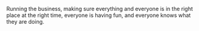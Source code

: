 Running the business, making sure everything and everyone is in the right place at the right time, everyone is having fun, and everyone knows what they are doing.
